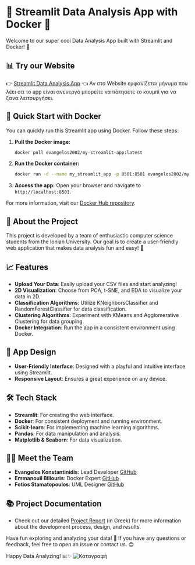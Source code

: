 # 🎉 Streamlit Data Analysis App with Docker 🌟

Welcome to our super cool Data Analysis App built with Streamlit and Docker! 🚀

## 📊 Try our Website

👉 [Streamlit Data Analysis App](https://softwaretechnology-b42qedritrsylcjthcxrvx.streamlit.app) 👈
Αν στο Website εμφανίζεται μήνυμα που λέει οτι το app είναι ανενεργό μπορείτε να πάτησετε το κουμπί για να ξανα λειτουργήσει.

## 🚀 Quick Start with Docker

You can quickly run this Streamlit app using Docker. Follow these steps:

1. **Pull the Docker image:**
    ```sh
    docker pull evangelos2002/my-streamlit-app:latest
    ```
2. **Run the Docker container:**
    ```sh
    docker run -d --name my_streamlit_app -p 8501:8501 evangelos2002/my-streamlit-app:latest
    ```
3. **Access the app:**
    Open your browser and navigate to `http://localhost:8501`.

For more information, visit our [Docker Hub repository](https://hub.docker.com/repository/docker/evangelos2002/my-streamlit-app/tags).

## 🏫 About the Project

This project is developed by a team of enthusiastic computer science students from the Ionian University. Our goal is to create a user-friendly web application that makes data analysis fun and easy! 🥳

## 📈 Features

- **Upload Your Data**: Easily upload your CSV files and start analyzing!
- **2D Visualization**: Choose from PCA, t-SNE, and EDA to visualize your data in 2D.
- **Classification Algorithms**: Utilize KNeighborsClassifier and RandomForestClassifier for data classification.
- **Clustering Algorithms**: Experiment with KMeans and Agglomerative Clustering for data grouping.
- **Docker Integration**: Run the app in a consistent environment using Docker.

## 🎨 App Design

- **User-Friendly Interface**: Designed with a playful and intuitive interface using Streamlit.
- **Responsive Layout**: Ensures a great experience on any device.

## 🛠️ Tech Stack

- **Streamlit**: For creating the web interface.
- **Docker**: For consistent deployment and running environment.
- **Scikit-learn**: For implementing machine learning algorithms.
- **Pandas**: For data manipulation and analysis.
- **Matplotlib & Seaborn**: For data visualization.


## 👨‍💻 Meet the Team

- **Evangelos Konstantinidis**: Lead Developer [GitHub](https://github.com/vag4me)
- **Emmanouil Biliouris**: Docker Expert [GitHub](https://github.com/ManosBiliouris)
- **Fotios Stamatopoulos**: UML Designer [GitHub](https://github.com/FOTAKLAS)

## 📚 Project Documentation

- Check out our detailed [Project Report](https://github.com/ManosBiliouris/Texnologia_Logismikou/blob/main/report.pdf) (in Greek) for more information about the development process, design, and results.

Have fun exploring and analyzing your data! 🎉 If you have any questions or feedback, feel free to open an issue or contact us. 😊

Happy Data Analyzing! 📊✨
![Καταγραφή](https://github.com/ManosBiliouris/Texnologia_Logismikou/assets/93388918/ed5b3974-9791-448d-9853-c0137f0364ee)
